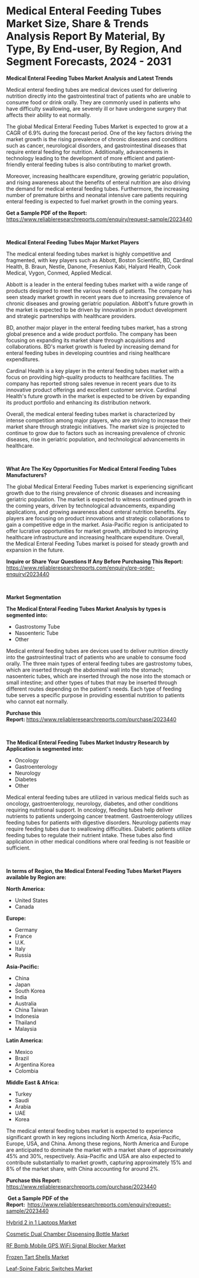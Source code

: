 <p><h1>Medical Enteral Feeding Tubes Market Size, Share & Trends Analysis Report By Material, By Type, By End-user, By Region, And Segment Forecasts, 2024 - 2031</h1></p><p><strong>Medical Enteral Feeding Tubes Market Analysis and Latest Trends</strong></p>
<p><p>Medical enteral feeding tubes are medical devices used for delivering nutrition directly into the gastrointestinal tract of patients who are unable to consume food or drink orally. They are commonly used in patients who have difficulty swallowing, are severely ill or have undergone surgery that affects their ability to eat normally. </p><p>The global Medical Enteral Feeding Tubes Market is expected to grow at a CAGR of 6.9% during the forecast period. One of the key factors driving the market growth is the rising prevalence of chronic diseases and conditions such as cancer, neurological disorders, and gastrointestinal diseases that require enteral feeding for nutrition. Additionally, advancements in technology leading to the development of more efficient and patient-friendly enteral feeding tubes is also contributing to market growth.</p><p>Moreover, increasing healthcare expenditure, growing geriatric population, and rising awareness about the benefits of enteral nutrition are also driving the demand for medical enteral feeding tubes. Furthermore, the increasing number of premature births and neonatal intensive care patients requiring enteral feeding is expected to fuel market growth in the coming years.</p></p>
<p><strong>Get a Sample PDF of the Report:&nbsp;</strong> <a href="https://www.reliableresearchreports.com/enquiry/request-sample/2023440">https://www.reliableresearchreports.com/enquiry/request-sample/2023440</a></p>
<p>&nbsp;</p>
<p><strong>Medical Enteral Feeding Tubes Major Market Players</strong></p>
<p><p>The medical enteral feeding tubes market is highly competitive and fragmented, with key players such as Abbott, Boston Scientific, BD, Cardinal Health, B. Braun, Nestle, Danone, Fresenius Kabi, Halyard Health, Cook Medical, Vygon, Conmed, Applied Medical. </p><p>Abbott is a leader in the enteral feeding tubes market with a wide range of products designed to meet the various needs of patients. The company has seen steady market growth in recent years due to increasing prevalence of chronic diseases and growing geriatric population. Abbott's future growth in the market is expected to be driven by innovation in product development and strategic partnerships with healthcare providers.</p><p>BD, another major player in the enteral feeding tubes market, has a strong global presence and a wide product portfolio. The company has been focusing on expanding its market share through acquisitions and collaborations. BD's market growth is fueled by increasing demand for enteral feeding tubes in developing countries and rising healthcare expenditures.</p><p>Cardinal Health is a key player in the enteral feeding tubes market with a focus on providing high-quality products to healthcare facilities. The company has reported strong sales revenue in recent years due to its innovative product offerings and excellent customer service. Cardinal Health's future growth in the market is expected to be driven by expanding its product portfolio and enhancing its distribution network.</p><p>Overall, the medical enteral feeding tubes market is characterized by intense competition among major players, who are striving to increase their market share through strategic initiatives. The market size is projected to continue to grow due to factors such as increasing prevalence of chronic diseases, rise in geriatric population, and technological advancements in healthcare.</p></p>
<p>&nbsp;</p>
<p><strong>What Are The Key Opportunities For Medical Enteral Feeding Tubes Manufacturers?</strong></p>
<p><p>The global Medical Enteral Feeding Tubes market is experiencing significant growth due to the rising prevalence of chronic diseases and increasing geriatric population. The market is expected to witness continued growth in the coming years, driven by technological advancements, expanding applications, and growing awareness about enteral nutrition benefits. Key players are focusing on product innovations and strategic collaborations to gain a competitive edge in the market. Asia-Pacific region is anticipated to offer lucrative opportunities for market growth, attributed to improving healthcare infrastructure and increasing healthcare expenditure. Overall, the Medical Enteral Feeding Tubes market is poised for steady growth and expansion in the future.</p></p>
<p><strong>Inquire or Share Your Questions If Any Before Purchasing This Report:</strong> <a href="https://www.reliableresearchreports.com/enquiry/pre-order-enquiry/2023440">https://www.reliableresearchreports.com/enquiry/pre-order-enquiry/2023440</a></p>
<p>&nbsp;</p>
<p><strong>Market Segmentation</strong></p>
<p><strong>The Medical Enteral Feeding Tubes Market Analysis by types is segmented into:</strong></p>
<p><ul><li>Gastrostomy Tube</li><li>Nasoenteric Tube</li><li>Other</li></ul></p>
<p><p>Medical enteral feeding tubes are devices used to deliver nutrition directly into the gastrointestinal tract of patients who are unable to consume food orally. The three main types of enteral feeding tubes are gastrostomy tubes, which are inserted through the abdominal wall into the stomach; nasoenteric tubes, which are inserted through the nose into the stomach or small intestine; and other types of tubes that may be inserted through different routes depending on the patient's needs. Each type of feeding tube serves a specific purpose in providing essential nutrition to patients who cannot eat normally.</p></p>
<p><strong>Purchase this Report:&nbsp;</strong><a href="https://www.reliableresearchreports.com/purchase/2023440">https://www.reliableresearchreports.com/purchase/2023440</a></p>
<p>&nbsp;</p>
<p><strong>The Medical Enteral Feeding Tubes Market Industry Research by Application is segmented into:</strong></p>
<p><ul><li>Oncology</li><li>Gastroenterology</li><li>Neurology</li><li>Diabetes</li><li>Other</li></ul></p>
<p><p>Medical enteral feeding tubes are utilized in various medical fields such as oncology, gastroenterology, neurology, diabetes, and other conditions requiring nutritional support. In oncology, feeding tubes help deliver nutrients to patients undergoing cancer treatment. Gastroenterology utilizes feeding tubes for patients with digestive disorders. Neurology patients may require feeding tubes due to swallowing difficulties. Diabetic patients utilize feeding tubes to regulate their nutrient intake. These tubes also find application in other medical conditions where oral feeding is not feasible or sufficient.</p></p>
<p>&nbsp;</p>
<p><strong>In terms of Region, the Medical Enteral Feeding Tubes Market Players available by Region are:</strong></p>
<p>
    <p> <strong> North America: </strong>
        <ul>
            <li>United States</li>
            <li>Canada</li>
        </ul>
        </p> 
    <p> <strong> Europe: </strong>
        <ul>
            <li>Germany</li>
            <li>France</li>
            <li>U.K.</li>
            <li>Italy</li>
            <li>Russia</li>
        </ul>
        </p> 
    <p> <strong> Asia-Pacific: </strong>
        <ul>
            <li>China</li>
            <li>Japan</li>
            <li>South Korea</li>
            <li>India</li>
            <li>Australia</li>
            <li>China Taiwan</li>
            <li>Indonesia</li>
            <li>Thailand</li>
            <li>Malaysia</li>
        </ul>
        </p> 
    <p> <strong> Latin America: </strong>
        <ul>
            <li>Mexico</li>
            <li>Brazil</li>
            <li>Argentina Korea</li>
            <li>Colombia</li>
        </ul>
        </p> 
    <p> <strong> Middle East & Africa: </strong>
        <ul>
            <li>Turkey</li>
            <li>Saudi</li>
            <li>Arabia</li>
            <li>UAE</li>
            <li>Korea</li>
        </ul>
    </p>
    </p>
<p><p>The medical enteral feeding tubes market is expected to experience significant growth in key regions including North America, Asia-Pacific, Europe, USA, and China. Among these regions, North America and Europe are anticipated to dominate the market with a market share of approximately 45% and 30%, respectively. Asia-Pacific and USA are also expected to contribute substantially to market growth, capturing approximately 15% and 8% of the market share, with China accounting for around 2%.</p></p>
<p><strong>Purchase this Report: </strong><a href="https://www.reliableresearchreports.com/purchase/2023440">https://www.reliableresearchreports.com/purchase/2023440</a></p>
<p>&nbsp;<strong>Get a Sample PDF of the Report:&nbsp;&nbsp;</strong><a href="https://www.reliableresearchreports.com/enquiry/request-sample/2023440">https://www.reliableresearchreports.com/enquiry/request-sample/2023440</a></p>
<p><strong></strong></p>
<p><p><a href="https://github.com/johnbach50/Market-Research-Report-List-2/blob/main/hybrid-2-in-1-laptops-market.md">Hybrid 2 in 1 Laptops Market</a></p><p><a href="https://gentle-editor-9db.notion.site/Cosmetic-Dual-Chamber-Dispensing-Bottle-Market-Offers-Provide-Insightful-Data-for-the-Time-Period-fr-cc5cb7c5287344d6aa0c6a52a2554587">Cosmetic Dual Chamber Dispensing Bottle Market</a></p><p><a href="https://view.publitas.com/reportprime-1/rf-bomb-mobile-gps-wifi-signal-blocker-market-size-global-industry-overview-market-segmentation-and-forecast-2024-to-2031/">RF Bomb Mobile GPS WiFi Signal Blocker Market</a></p><p><a href="https://spotless-saver-8fd.notion.site/Frozen-Tart-Shells-Market-Size-Reflecting-a-Forecast-Till-2031-Market-By-Type-By-Application-and-B-9bdbee937b3b43b1813b8aead5cc0e11">Frozen Tart Shells Market</a></p><p><a href="https://view.publitas.com/reportprime-1/leaf-spine-fabric-switches-market-size-market-trends-and-growth-outlook-forecasted-for-period-from-2024-to-2031/">Leaf-Spine Fabric Switches Market</a></p></p>